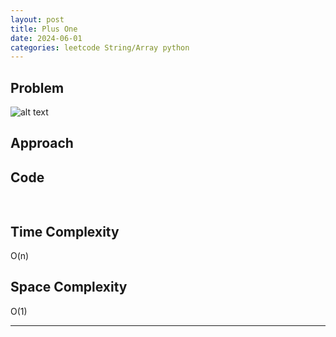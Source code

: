 ```yaml
---
layout: post
title: Plus One
date: 2024-06-01
categories: leetcode String/Array python
---
```


## Problem
![alt text](/blog/public/img/PlusOne.png)

## Approach


## Code
```python
        
```

## Time Complexity
O(n)
> 

## Space Complexity
O(1)
> 
---